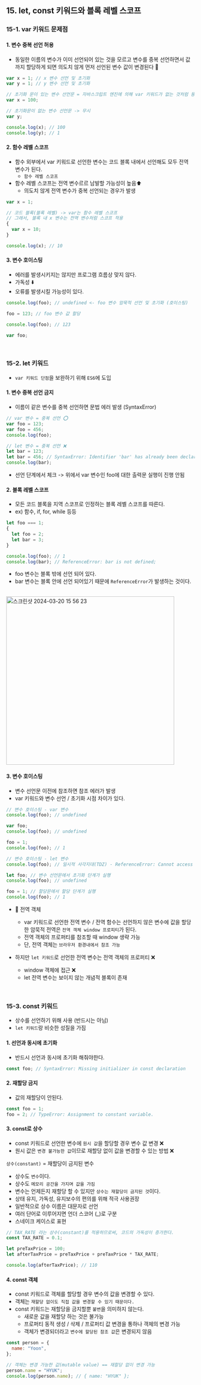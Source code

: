 ## 15. let, const 키워드와 블록 레벨 스코프

### 15-1. var 키워드 문제점

#### 1. 변수 중복 선언 허용

- 동일한 이름의 변수가 이미 선언되어 있는 것을 모르고 변수를 중복 선언하면서 값까지 할당하게 되면 의도치 않게 먼저 선언된 변수 값이 변경된다 👀

```javascript
var x = 1; // x 변수 선언 및 초기화
var y = 1; // y 변수 선언 및 초기화

// 초기화 문이 있는 변수 선언문 = 자바스크립트 엔진에 의해 var 키워드가 없는 것처럼 동작
var x = 100;

// 초기화문이 없는 변수 선언문 -> 무시
var y;

console.log(x); // 100
console.log(y); // 1
```

#### 2. 함수 레벨 스코프

- 함수 외부에서 var 키워드로 선언한 변수는 코드 블록 내에서 선언해도 모두 전역 변수가 된다.
  - `함수 레벨 스코프`
- 함수 레벨 스코프는 전역 변수르르 남발할 가능성이 높음⬆️
  - 의도치 않게 전역 변수가 중복 선언되는 경우가 발생

```javascript
var x = 1;

// 코드 블록(블록 레벨) -> var는 함수 레벨 스코프
// 그래서, 블록 내 x 변수는 전역 변수처럼 스코프 적용
{
  var x = 10;
}

console.log(x); // 10
```

#### 3. 변수 호이스팅

- 에러를 발생시키지는 않지만 프로그램 흐름상 맞지 않다.
- 가독성 ⬇️
- 오류를 발생시킬 가능성이 있다.

```javascript
console.log(foo); // undefined <- foo 변수 암묵적 선언 및 초기화 (호이스팅)

foo = 123; // foo 변수 값 할당

console.log(foo); // 123

var foo;
```

<br />

### 15-2. let 키워드

- `var 키워드 단점`을 보완하기 위해 `ES6`에 도입

#### 1. 변수 중복 선언 금지

- 이름이 같은 변수를 중복 선언하면 문법 에러 발생 (SyntaxError)

```javascript
// var 변수 = 중복 선언 ⭕️
var foo = 123;
var foo = 456;
console.log(foo);

// let 변수 = 중복 선언 ❌
let bar = 123;
let bar = 456; // SyntaxError: Identifier 'bar' has already been declared
console.log(bar);
```

- 선언 단계에서 체크 -> 위에서 var 변수인 foo에 대한 출력문 실행이 진행 안됨

#### 2. 블록 레벨 스코프

- 모든 코드 블록을 지역 스코프로 인정하는 블록 레벨 스코프를 따른다.
- ex) 함수, if, for, while 등등

```javascript
let foo === 1;
{
  let foo = 2;
  let bar = 3;
}

console.log(foo); // 1
console.log(bar); // ReferenceError: bar is not defined;
```

- foo 변수는 블록 밖에 선언 되어 있다.
- bar 변수는 블록 안에 선언 되어있기 때문에 `ReferenceError`가 발생하는 것이다.

<br />

  <img width="449" alt="스크린샷 2024-03-20 15 56 23" src="https://github.com/CodeJaws/Coding-Study/assets/49686619/5fdefdda-6a2c-4d89-9376-a8dad19db771" />

#### 3. 변수 호이스팅

- 변수 선언문 이전에 참조하면 참조 에러가 발생
- var 키워드와 변수 선언 / 초기화 시점 차이가 있다.

```javascript
// 변수 호이스팅 - var 변수
console.log(foo); // undefined

var foo;
console.log(foo); // undefined

foo = 1;
console.log(foo); // 1

// 변수 호이스팅 - let 변수
console.log(foo); // 일시적 사각지대(TDZ) - ReferenceError: Cannot access 'foo' before initialization ( 사실상, 여기서 프로그램 종료 )

let foo; // 변수 선언문에서 초기화 단계가 실행
console.log(foo); // undefined

foo = 1; // 할당문에서 할당 단계가 실행
console.log(foo); // 1
```

- 📍 전역 객체

  - var 키워드로 선언한 전역 변수 / 전역 함수는 선언하지 않은 변수에 값을 할당한 암묵적 전역은 `전역 객체 window 프로피티`가 된다.
  - 전역 객체의 프로퍼티를 참조할 때 window 생략 가능
  - 단, 전역 객체는 `브라우저 환경내에서 참조 가능`

- 하지만 `let 키워드`로 선언한 전역 변수는 전역 객체의 프로퍼티 ❌
  - window 객체에 접근 ❌
  - let 전역 변수는 보이지 않는 개념적 블록이 존재

<br />

### 15-3. const 키워드

- 상수를 선언하기 위해 사용 (반드시는 아님)
- `let 키워드`랑 비슷한 성질을 가짐

#### 1. 선언과 동시에 초기화

- 반드시 선언과 동시에 초기화 해줘야한다.

```javascript
const foo; // SyntaxError: Missing initializer in const declaration
```

#### 2. 재할당 금지

- 값의 재할당이 안된다.

```javascript
const foo = 1;
foo = 2; // TypeError: Assignment to constant variable.
```

#### 3. const로 상수

- const 키워드로 선언한 변수에 `원시 값`을 할당할 경우 변수 값 변경 ❌
- 원시 값은 `변경 불가능한 값`이므로 재할당 없이 값을 변경할 수 있는 방법 ❌

`상수(constant)` = 재할당이 금지된 변수

- 상수도 `변수`이다.
- 상수도 `메모리 공간을 가지며 값을 가짐`
- 변수는 언제든지 재할당 할 수 있지만 `상수는 재할당이 금지된 것`이다.
- 상태 유지, 가독성, 유지보수의 편의를 위해 적극 사용권장
- 일반적으로 상수 이름은 대문자로 선언
- 여러 단어로 이루어지면 언더 스코어 (\_)로 구분
- 스네이크 케이스로 표현

```javascript
// TAX_RATE 라는 상수(constant)를 적용하므로써, 코드의 가독성이 증가한다.
const TAX_RATE = 0.1;

let preTaxPrice = 100;
let afterTaxPrice = preTaxPrice + preTaxPrice * TAX_RATE;

console.log(afterTaxPrice); // 110
```

#### 4. const 객체

- const 키워드로 객체를 할당할 경우 변수의 값을 변경할 수 있다.
- 객체는 `재할당 없이도 직접 값을 변경할 수 있기 때문이다.`
- const 키워드는 재할당을 금지할뿐 `불변`을 의미하지 않는다.
  - 새로운 값을 재할당 하는 것은 불가능
  - 프로퍼티 동적 생성 / 삭제 / 프로퍼티 값 변경을 통하나 객체의 변경 가능
  - 객체가 변경되더라고 `변수에 할당된 참조 값`은 변경되지 않음

```javascript
const person = {
  name: "Yoon",
};

// 객체는 변경 가능한 값(mutable value) == 재할당 없이 변경 가능
person.name = "HYUK";
console.log(person.name); // { name: "HYUK" };
```
